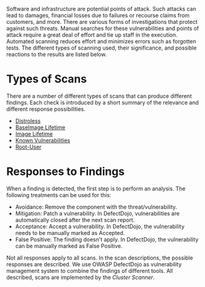 Software and infrastructure are potential points of attack. Such attacks can lead to damages, financial losses due to failures or recourse claims from customers, and more. There are various forms of investigations that protect against such threats. Manual searches for these vulnerabilities and points of attack require a great deal of effort and tie up staff in the execution. Automated scanning reduces effort and minimizes errors such as forgotten tests. The different types of scanning used, their significance, and possible reactions to the results are listed below.

# Types of Scans
There are a number of different types of scans that can produce different findings. Each check is introduced by a short summary of the relevance and different response possibilities.

- [Distroless](distroless.md)
- [BaseImage Lifetime](baseimage-lifetime.md)
- [Image Lifetime](image-lifetime.md)
- [Known Vulnerabilities](known-vulnerabilities.md)
- [Root-User](run-as-root.md)

# Responses to Findings
When a finding is detected, the first step is to perform an analysis. The following treatments can be used for this:

- Avoidance: Remove the component with the threat/vulnerability.
- Mitigation: Patch a vulnerability. In DefectDojo, vulnerabilities are automatically closed after the next scan report.
- Acceptance: Accept a vulnerability. In DefectDojo, the vulnerability needs to be manually marked as Accepted.
- False Positive: The finding doesn't apply. In DefectDojo, the vulnerability can be manually marked as False Positive.

Not all responses apply to all scans. In the scan descriptions, the possible responses are described.
We use OWASP DefectDojo as vulnerability management system to combine the findings of different tools. All described, scans are implemented by the _Cluster Scanner_.

